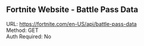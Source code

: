 ## Fortnite Website - Battle Pass Data

URL: https://fortnite.com/en-US/api/battle-pass-data \
Method: GET \
Auth Required: No